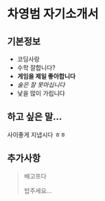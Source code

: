 # 차영범 자기소개서

## 기본정보
- 코딩사랑
- 수학 잘합니다?
- **게임을 제일 좋아합니다**
- *술은 잘 못마십니다*
- 낯을 많이 가립니다

## 하고 싶은 말...
사이좋게 지냅시다 ㅎㅎ

## 추가사항
> 배고프다
> 
> 밥주세요...
